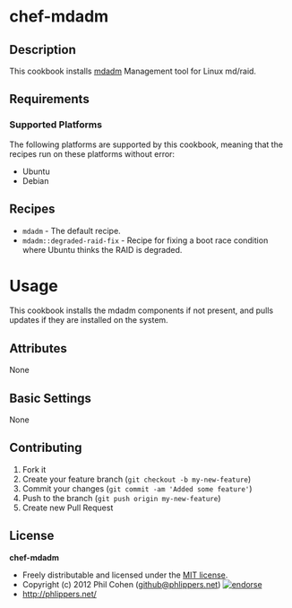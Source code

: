 # chef-mdadm

## Description

This cookbook installs [mdadm](http://neil.brown.name/git/mdadm) Management tool for Linux md/raid.

## Requirements


### Supported Platforms

The following platforms are supported by this cookbook, meaning that the recipes run on these platforms without error:

* Ubuntu
* Debian


## Recipes

* `mdadm` - The default recipe.
* `mdadm::degraded-raid-fix` - Recipe for fixing a boot race condition where Ubuntu thinks the RAID is degraded.

# Usage

This cookbook installs the mdadm components if not present, and pulls updates if they are installed on the system.


## Attributes

None


## Basic Settings

None


## Contributing

1. Fork it
2. Create your feature branch (`git checkout -b my-new-feature`)
3. Commit your changes (`git commit -am 'Added some feature'`)
4. Push to the branch (`git push origin my-new-feature`)
5. Create new Pull Request


## License

**chef-mdadm**

* Freely distributable and licensed under the [MIT license](http://phlipper.mit-license.org/2012/license.html).
* Copyright (c) 2012 Phil Cohen (github@phlippers.net) [![endorse](http://api.coderwall.com/phlipper/endorsecount.png)](http://coderwall.com/phlipper)
* http://phlippers.net/
